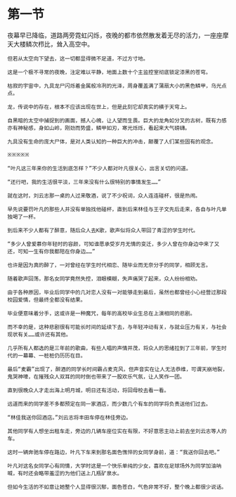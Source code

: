 # 第一节

夜幕早已降临，道路两旁霓虹闪烁，夜晚的都市依然散发着无尽的活力，一座座摩天大楼鳞次栉比，耸入高空中。

    但若从太空向下望去，这一切都显得微不足道，不过方寸地。

    这是一个极不寻常的夜晚，注定难以平静，地面上数十个主监控室彻底锁定漆黑的苍穹。

    枯寂的宇宙中，九具龙尸闪烁着金属般冷冽的光泽，周身覆盖满了蒲扇大小的黑色鳞甲，乌光点点。

    龙，传说中的存在，根本不应该出现在世上，但是此刻它却真实的横于天穹上。

    自黑暗的太空中捕捉到的画面，撼人心魄，让人望而生畏。巨大的龙角如分叉的古树，既有力感亦有神秘感，身如山岭，刚劲而势盛，鳞甲如刃，寒光烁烁，看起来大气磅礴。

    九具没有生命的庞大尸体，是对人类认知的一种巨大的冲击，颠覆了人们某些固有的观念。

    ※※※※※

    “叶凡这三年来你的生活到底怎样？”不少人都对叶凡很关心，出言关切的问道。

    “还行吧，我的生活很平淡，三年来没有什么很特别的事情发生……”

    就在这时，刘云志那一桌的人过来敬酒，说了不少祝词，众人连连碰杯，很是热闹。

    早先说要罚叶凡的那些人并没有单独找他碰杯，直到后来林佳与王子文先后走来，各自与叶凡单独喝了一杯。

    到后来不少人都有了醉意，随后众人去K歌，歌声似将众人带回了青涩的学生时代。

    “多少人曾爱慕你年轻时的容颜，可知谁愿承受岁月无情的变迁，多少人曾在你身边中来了又还，可知一生有你我都陪在你身边……”

    也许是因为真的醉了，一对曾经在学生时代相恋、随毕业而无奈分手的同学，相顾无言。

    随着歌声回荡，那名女同学竟然失控，泪眼模糊，失声痛哭了起来，众人纷纷相劝。

    由于各种原因，毕业后同学中的几对恋人没有一对能够走到最后，虽然也都曾经小心经营过那段校园爱情，但最终全都没有结果。

    毕业便意味着分手，这或许是一种魔咒，每年的高校毕业生总在上演相同的悲剧。

    而不幸的是，这种悲剧很有可能长时间的延续下去，与年轻冲动有关，与就业压力有关，与社会现状有关……或许还有其他。

    几乎所有人都选的是三年前的歌曲，有些人唱的声情并茂，将众人的思绪拉到了三年前，学生时代的一幕幕、一桩桩仍历历在目。

    最后“麦霸”出现了，醉酒的同学长时间霸占麦克风，但声音实在让人无法恭维，可谓天崩地裂，鬼哭神嚎，在摧残众人双耳的同时倒也带来了一股欢乐气氛，让人笑作一团。

    直到很晚众人才走出海上明月城，明日还有活动，将回母校去看一看。

    远道而来的同学差不多都预定在同一家酒店，而少数几个有车的同学将负责送他们过去。

    “林佳我送你回酒店。”刘云志将丰田车停在林佳旁边。

    其他同学有人想坐出租车走，旁边的几辆车座位实在有限，不好意思主动上前去坐刘云志等人的车。

    这时一辆奔驰车停在路边，叶凡下车来到那名面色憔悴的女同学身前，道：“我送你回去吧。”

    叶凡对这名女同学心有同情，大学时这是一个快乐单纯的少女，喜欢在足球场外为同学加油呐喊，有时还会略带羞涩的为他们送上几瓶矿泉水。

    但如今生活的不如意让她整个人显得很沉郁，面色苍白，气色非常不好，整个晚上都很少说话。